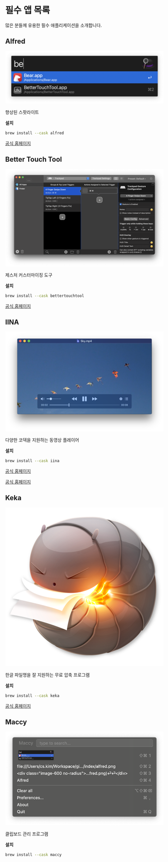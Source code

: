 # 필수 앱 목록

많은 분들께 유용한 필수 애플리케이션을 소개합니다.

## Alfred <Badge text="부분 유료" />

<div class="image-600 no-radius">

![Alfred](./imgs/index/alfred.png)

</div>

향상된 스팟라이트

**설치**

```sh
brew install --cask alfred
```

[공식 홈페이지](https://www.alfredapp.com/)

## Better Touch Tool <Badge text="유료" />

![Better Touch Tool](./imgs/index/btt.png)

제스처 커스터마이징 도구

**설치**

```sh
brew install --cask bettertouchtool
```

[공식 홈페이지](https://folivora.ai/)

## IINA <Badge text="무료" />

![IINA](./imgs/index/iina.png)

다양한 코덱을 지원하는 동영상 플레이어

**설치**

```sh
brew install --cask iina
```

[공식 홈페이지](https://iina.io/)

[공식 홈페이지](https://maccy.app/)

## Keka <Badge text="무료" />

<div class="image-300 no-radius">

![Maccy](./imgs/index/keka.png)

</div>

한글 파일명을 잘 지원하는 무료 압축 프로그램

**설치**

```sh
brew install --cask keka
```

[공식 홈페이지](https://www.keka.io/ko/)

## Maccy <Badge text="무료" />

<div class="image-450 no-radius">

![Maccy](./imgs/index/maccy.png)

</div>

클립보드 관리 프로그램

**설치**

```sh
brew install --cask maccy
```
